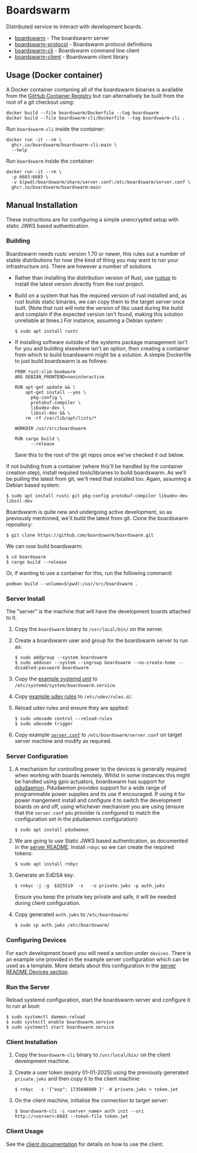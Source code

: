 # Boardswarm

Distributed service to interact with development boards.

* [boardswarm](boardswarm/README.md) - The boardswarm server
* [boardswarm-protocol](boardswarm-protocol/README.md) - Boardswarm protocol definitions
* [boardswarm-cli](boardswarm-cli/README.md) - Boardswarm command line client
* [boardswarm-client](boardswarm-client/README.md) - Boardswarm client library


## Usage (Docker container)

A Docker container containing all of the boardswarm binaries is available from the
[GitHub Container Registry](https://github.com/boardswarm/boardswarm/pkgs/container/boardswarm)
but can alternatively be built from the root of a git checkout using:

```
docker build --file boardswarm/Dockerfile --tag boardswarm .
docker build --file boardswarm-cli/Dockerfile --tag boardswarm-cli .
```


Run `boardswarm-cli` inside the container:

```
docker run -it --rm \
  ghcr.io/boardswarm/boardswarm-cli:main \
  --help
```


Run `boardswarm` inside the container:

```
docker run -it --rm \
  -p 6683:6683 \
  -v $(pwd)/boardswarm/share/server.conf:/etc/boardswarm/server.conf \
  ghcr.io/boardswarm/boardswarm:main
```

## Manual Installation

These instructions are for configuring a simple unencrypted setup with static
JWKS based authentication.

### Building

Boardswarm needs rustc version 1.70 or newer, this rules out a number of stable
distributions for now (the kind of thing you may want to run your
infrastructure on). There are however a number of solutions

 - Rather than installing the distribution version of Rust, use
   [rustup](https://www.rust-lang.org/tools/install) to install the latest
   version directly from the rust project.

 - Build on a system that has the required version of rust installed and, as
   rust builds static binaries, we can copy them to the target server once
   built. (Note that rust will note the version of libc used during the build
   and complain if the expected version isn't found, making this solution
   unreliable at times.) For instance, assuming a Debian system:
   ```
   $ sudo apt install rustc
   ```

 - If installing software outside of the systems package management isn't for
   you and building elsewhere isn't an option, then creating a container from
   which to build boardswarm might be a solution. A simple Dockerfile to just
   build boardswarm is as follows:
   ```
   FROM rust:slim-bookworm
   ARG DEBIAN_FRONTEND=noninteractive

   RUN apt-get update && \
       apt-get install --yes \
         pkg-config \
         protobuf-compiler \
         libudev-dev \
         libssl-dev && \
       rm -rf /var/lib/apt/lists/*

   WORKDIR /usr/src/boardswarm

   RUN cargo build \
         --release
   ```
   Save this to the root of the git repos once we've checked it out below.

If not building from a container (where this'll be handled by the container
creation step), install required tools/libraries to build boardswarm. As we'll
be pulling the latest from git, we'll need that installed too. Again, assuming
a Debian based system:
```
$ sudo apt install rustc git pkg-config protobuf-compiler libudev-dev libssl-dev
```

Boardswarm is quite new and undergoing active development, so as previously
mentioned, we'll build the latest from git. Clone the boardswarm repository:
```
$ git clone https://github.com/boardswarm/boardswarm.git
```

We can now build boardswarm:
```
$ cd boardswarm
$ cargo build --release
```
Or, if wanting to use a container for this, run the following command:
```
podman build --volume=$(pwd):/usr/src/boardswarm .
```

### Server Install

The "server" is the machine that will have the development boards attached to
it.

1. Copy the `boardswarm` binary to `/usr/local/bin/` on the server.

1. Create a boardswarm user and group for the boardswarm server to run as:
   ```
   $ sudo addgroup --system boardswarm
   $ sudo adduser --system --ingroup boardswarm --no-create-home --disabled-password boardswarm
   ```

1. Copy the [example systemd unit](boardswarm/share/boardswarm.service) to
   `/etc/systemd/system/boardswarm.service`.

1. Copy [example udev rules](boardswarm/share/99-boardswarm.rules) to
   `/etc/udev/rules.d/`.

1. Reload udev rules and ensure they are applied:
   ```
   $ sudo udevadm control --reload-rules
   $ sudo udevadm trigger
   ```

1. Copy example [`server.conf`](boardswarm/share/server.conf) to
   `/etc/boardswarm/server.conf` on target server machine and modify as
   required.

### Server Configuration

1. A mechanism for controlling power to the devices is generally required when
   working with boards remotely. Whilst in some instances this might be handled
   using gpio actuators, boardswarm has support for
   [pdudaemon](https://github.com/pdudaemon/pdudaemon). Pdudaemon provides
   support for a wide range of programmable power supplies and its use if
   encouraged.  If using it for power mangement install and configure it to
   switch the development boards on and off, using whichever mechanism you are
   using (ensure that the `server.conf` `pdu` provider is configured to match the
   configuration set in the pdudaemon configuration):
   ```
   $ sudo apt install pdudaemon
   ```

1. We are going to use Static JWKS based authentication, as documented in the
   [server README](boardswarm/README.md#static-jwks-based-authentication).
   Install `rnbyc` so we can create the required tokens:
   ```
   $ sudo apt install rnbyc
   ```

1. Generate an EdDSA key:
   ```
   $ rnbyc -j -g  Ed25519  -x   -o private.jwks -p auth.jwks
   ```
   Ensure you keep the private key private and safe, it will be needed during
   client configuration.

1. Copy generated `auth.jwks` to `/etc/boardswarm/`
   ```
   $ sudo cp auth.jwks /etc/boardswarm/
   ```

### Configuring Devices

For each development board you will need a section under `devices`. There is an
example one provided in the example server configuration which can be used as a
template. More details about this configuration in the [server README Devices
section](boardswarm/README.md#devices).

### Run the Server

Reload systemd configuration, start the boardswarm server and configure it to
run at boot:
```
$ sudo systemctl daemon-reload
$ sudo systectl enable boardswarm.service
$ sudo systemctl start boardswarm.service
```

### Client Installation

1. Copy the `boardswarm-cli` binary to `/usr/local/bin/` on the client
   development machine.

1. Create a user token (expiry 01-01-2025) using the previously generated
   `private.jwks` and then copy it to the client machine:
   ```
   $ rnbyc  -s '{"exp": 1735686000 }' -K private.jwks > token.jwt
   ```

1. On the client machine, initialise the connection to target server:
   ```
   $ boardswarm-cli -i <server_name> auth init --uri http://<server>:6683 --token-file token.jwt
   ```

### Client Usage

See the [client documentation](boardswarm-cli/README.md) for details on how to
use the client.
